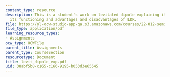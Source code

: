 ```yaml
---
content_type: resource
description: This is a student's work on levitated dipole explaining its concept,
  its functioning and advantages and disadvantages of LDR.
file: https://ol-ocw-studio-app-qa.s3.amazonaws.com/courses/22-012-seminar-fusion-and-plasma-physics-spring-2006/38abf5b8c165c1669195b053d3e65545_levit_dipole_exp.pdf
file_type: application/pdf
learning_resource_types:
- Assignments
ocw_type: OCWFile
parent_title: Assignments
parent_type: CourseSection
resourcetype: Document
title: levit_dipole_exp.pdf
uid: 38abf5b8-c165-c166-9195-b053d3e65545
---
```

